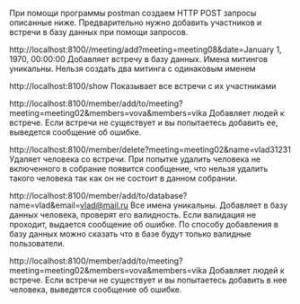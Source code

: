 При помощи программы postman  создаем HTTP POST запросы описанные ниже.
Предварительно нужно добавить участников и встречи в базу данных при помощи запросов.


http://localhost:8100//meeting/add?meeting=meeting08&date=January 1, 1970, 00:00:00
Добавляет встречу в базу данных. Имена митингов уникальны.
Нельзя создать два митинга с одинаковым именем


http://localhost:8100/show
Показывает все встречи с их участниками 


http://localhost:8100/member/add/to/meeting?meeting=meeting02&members=vova&members=vika
Добавляет людей к встрече. 
Если встречи не существует и вы попытаетесь добавить ее, выведется сообщение об ошибке.


http://localhost:8100/member/delete?meeting=meeting02&name=vlad31231
Удаляет человека со встречи. 
При попытке удалить человека не включенного в собрание появится сообщение, 
что нельзя удалить такого человека так как он не состоит в данном собрании.


http://localhost:8100/member/add/to/database?name=vlad&email=vlad@mail.ru
Все имена уникальны.
Добавляет в базу данных человека, проверят его валидность. 
Если валидация не проходит, выдается сообщение об ошибке. 
По способу добавления в базу данных  можно сказать что в базе будут только валидные пользователи.


http://localhost:8100/member/add/to/meeting?meeting=meeting02&members=vova&members=vika
Добавляет людей к встрече. 
Если встречи не существует и вы попытаетесь добавить в нее человека, выведется сообщение об ошибке.

